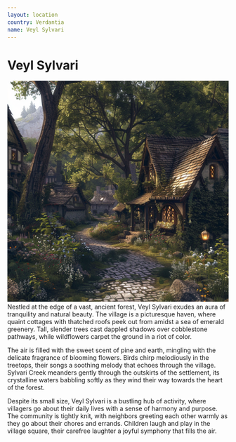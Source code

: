 ```yaml
---
layout: location
country: Verdantia
name: Veyl Sylvari
---
```

# Veyl Sylvari
![Veyl Sylvari](../images/narwhalofwar_Nestled_at_the_edge_of_a_vast_ancient_forest_the_70269d72-a975-457f-9098-1ad9ec524870_1.png)
Nestled at the edge of a vast, ancient forest, Veyl Sylvari exudes an aura of tranquility and natural beauty. The village is a picturesque haven, where quaint cottages with thatched roofs peek out from amidst a sea of emerald greenery. Tall, slender trees cast dappled shadows over cobblestone pathways, while wildflowers carpet the ground in a riot of color.

The air is filled with the sweet scent of pine and earth, mingling with the delicate fragrance of blooming flowers. Birds chirp melodiously in the treetops, their songs a soothing melody that echoes through the village. Sylvari Creek meanders gently through the outskirts of the settlement, its crystalline waters babbling softly as they wind their way towards the heart of the forest.

Despite its small size, Veyl Sylvari is a bustling hub of activity, where villagers go about their daily lives with a sense of harmony and purpose. The community is tightly knit, with neighbors greeting each other warmly as they go about their chores and errands. Children laugh and play in the village square, their carefree laughter a joyful symphony that fills the air.
